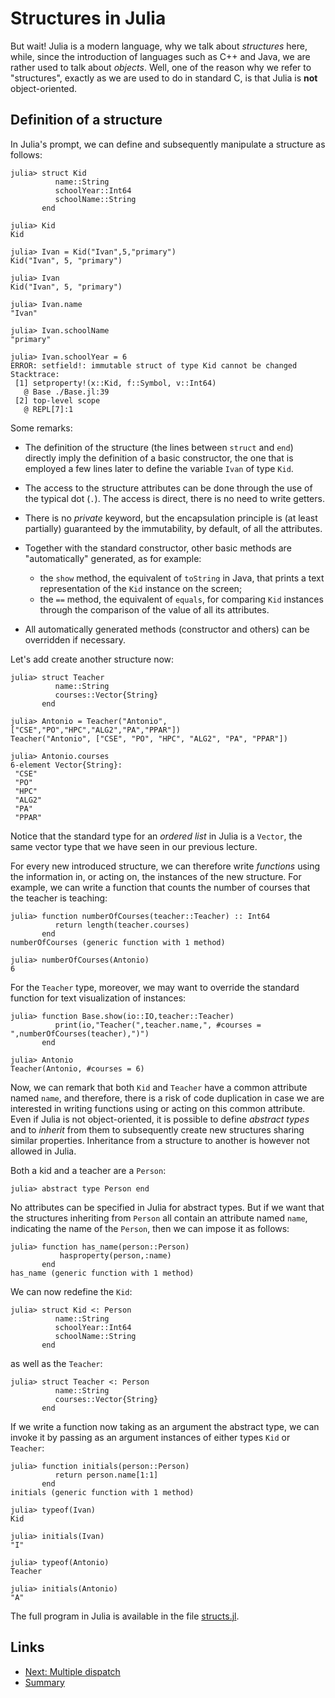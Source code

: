 
# Structures in Julia

But wait! Julia is a modern language, why we talk about *structures* here,
while, since the introduction of languages such as C++ and Java, we are rather
used to talk about *objects*. Well, one of the reason why we refer to "structures",
exactly as we are used to do in standard C, is that Julia is **not** object-oriented.

## Definition of a structure

In Julia's prompt, we can define and subsequently manipulate a structure as follows:

	julia> struct Kid
	          name::String
	          schoolYear::Int64
	          schoolName::String
	       end
	
	julia> Kid
	Kid
	
	julia> Ivan = Kid("Ivan",5,"primary")
	Kid("Ivan", 5, "primary")
	
	julia> Ivan
	Kid("Ivan", 5, "primary")
	
	julia> Ivan.name
	"Ivan"
	
	julia> Ivan.schoolName
	"primary"

	julia> Ivan.schoolYear = 6
	ERROR: setfield!: immutable struct of type Kid cannot be changed
	Stacktrace:
	 [1] setproperty!(x::Kid, f::Symbol, v::Int64)
	   @ Base ./Base.jl:39
	 [2] top-level scope
	   @ REPL[7]:1
	
Some remarks:

* The definition of the structure (the lines between ```struct``` and ```end```)
  directly imply the definition of a basic constructor, the one that is employed
  a few lines later to define the variable ```Ivan``` of type ```Kid```.

* The access to the structure attributes can be done through the use of the typical 
  dot (```.```). The access is direct, there is no need to write getters.

* There is no *private* keyword, but the encapsulation principle is (at least partially)
  guaranteed by the immutability, by default, of all the attributes.

* Together with the standard constructor, other basic methods are "automatically" 
  generated, as for example:
  - the ```show``` method, the equivalent of ```toString``` in Java, that prints a text 
    representation of the ```Kid``` instance on the screen;
  - the ```==``` method, the equivalent of ```equals```, for comparing ```Kid``` instances 
    through the comparison of the value of all its attributes.

* All automatically generated methods (constructor and others) can be overridden if
  necessary.

Let's add create another structure now:

	julia> struct Teacher
	          name::String
	          courses::Vector{String}
	       end

	julia> Antonio = Teacher("Antonio",["CSE","PO","HPC","ALG2","PA","PPAR"])
	Teacher("Antonio", ["CSE", "PO", "HPC", "ALG2", "PA", "PPAR"])

	julia> Antonio.courses
	6-element Vector{String}:
	 "CSE"
	 "PO"
	 "HPC"
	 "ALG2"
	 "PA"
	 "PPAR"

Notice that the standard type for an *ordered list* in Julia is a ```Vector```,
the same vector type that we have seen in our previous lecture. 

For every new introduced structure, we can therefore write *functions* using
the information in, or acting on, the instances of the new structure. For example,
we can write a function that counts the number of courses that the teacher is
teaching:

	julia> function numberOfCourses(teacher::Teacher) :: Int64
	          return length(teacher.courses)
	       end
	numberOfCourses (generic function with 1 method)
	
	julia> numberOfCourses(Antonio)
	6

For the ```Teacher``` type, moreover, we may want to override the standard function
for text visualization of instances:

	julia> function Base.show(io::IO,teacher::Teacher)
	          print(io,"Teacher(",teacher.name,", #courses = ",numberOfCourses(teacher),")")
	       end

	julia> Antonio
	Teacher(Antonio, #courses = 6)

Now, we can remark that both ```Kid``` and ```Teacher``` have a common attribute
named ```name```, and therefore, there is a risk of code duplication in case we
are interested in writing functions using or acting on this common attribute.
Even if Julia is not object-oriented, it is possible to define *abstract types*
and to *inherit* from them to subsequently create new structures sharing similar 
properties. Inheritance from a structure to another is however not allowed in Julia.

Both a kid and a teacher are a ```Person```:

	julia> abstract type Person end

No attributes can be specified in Julia for abstract types. But if we want that the
structures inheriting from ```Person``` all contain an attribute named ```name```, 
indicating the name of the ```Person```, then we can impose it as follows:

	julia> function has_name(person::Person)
	           hasproperty(person,:name)
	       end
	has_name (generic function with 1 method)

We can now redefine the ```Kid```:

	julia> struct Kid <: Person
	          name::String
	          schoolYear::Int64
	          schoolName::String
	       end

as well as the ```Teacher```:

	julia> struct Teacher <: Person
	          name::String
	          courses::Vector{String}
	       end

If we write a function now taking as an argument the abstract type, we can
invoke it by passing as an argument instances of either types ```Kid``` or ```Teacher```:

	julia> function initials(person::Person)
	          return person.name[1:1]
	       end
	initials (generic function with 1 method)
	
	julia> typeof(Ivan)
	Kid
	
	julia> initials(Ivan)
	"I"
	
	julia> typeof(Antonio)
	Teacher
	
	julia> initials(Antonio)
	"A"

The full program in Julia is available in the file [structs.jl](./structs.jl).

## Links

* [Next: Multiple dispatch](./multiple-dispatch.md)
* [Summary](./README.md)

